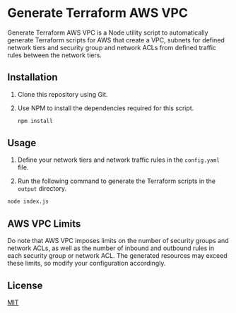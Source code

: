 # Generate Terraform AWS VPC

Generate Terraform AWS VPC is a Node utility script to automatically generate Terraform scripts for AWS that create a VPC, subnets for defined network tiers
and security group and network ACLs from defined traffic rules between the network tiers. 

## Installation

1. Clone this repository using Git.

2. Use NPM to install the dependencies required for this script. 

    ```bash
    npm install
    ```

## Usage

1. Define your network tiers and network traffic rules in the `config.yaml` file.

2. Run the following command to generate the Terraform scripts in the `output` directory.
```bash
node index.js
```

## AWS VPC Limits
Do note that AWS VPC imposes limits on the number of security groups and network ACLs, as well as the number of inbound and outbound rules in each security group or network ACL.
The generated resources may exceed these limits, so modify your configuration accordingly. 

## License
[MIT](https://choosealicense.com/licenses/mit/)